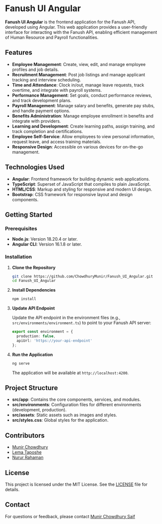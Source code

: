 # Fanush UI Angular

**Fanush UI Angular** is the frontend application for the Fanush API, developed using Angular. This web application provides a user-friendly interface for interacting with the Fanush API, enabling efficient management of Human Resource and Payroll functionalities.

## Features

- **Employee Management**: Create, view, edit, and manage employee profiles and job details.
- **Recruitment Management**: Post job listings and manage applicant tracking and interview scheduling.
- **Time and Attendance**: Clock in/out, manage leave requests, track overtime, and integrate with payroll systems.
- **Performance Management**: Set goals, conduct performance reviews, and track development plans.
- **Payroll Management**: Manage salary and benefits, generate pay stubs, and handle payment options.
- **Benefits Administration**: Manage employee enrollment in benefits and integrate with providers.
- **Learning and Development**: Create learning paths, assign training, and track completion and certifications.
- **Employee Self-Service**: Allow employees to view personal information, request leave, and access training materials.
- **Responsive Design**: Accessible on various devices for on-the-go management.

## Technologies Used

- **Angular**: Frontend framework for building dynamic web applications.
- **TypeScript**: Superset of JavaScript that compiles to plain JavaScript.
- **HTML/CSS**: Markup and styling for responsive and modern UI design.
- **Bootstrap**: CSS framework for responsive layout and design components.

## Getting Started

### Prerequisites

- **Node.js**: Version 18.20.4 or later.
- **Angular CLI**: Version 16.1.8 or later.

### Installation

1. **Clone the Repository**

   ```bash
   git clone https://github.com/ChowdhuryMunir/Fanush_UI_Angular.git
   cd Fanush_UI_Angular
   ```

2. **Install Dependencies**

   ```bash
   npm install
   ```

3. **Update API Endpoint**

   Update the API endpoint in the environment files (e.g., `src/environments/environment.ts`) to point to your Fanush API server:

   ```typescript
   export const environment = {
     production: false,
     apiUrl: 'https://your-api-endpoint'
   };
   ```

4. **Run the Application**

   ```bash
   ng serve
   ```

   The application will be available at `http://localhost:4200`.

## Project Structure

- **src/app**: Contains the core components, services, and modules.
- **src/environments**: Configuration files for different environments (development, production).
- **src/assets**: Static assets such as images and styles.
- **src/styles.css**: Global styles for the application.

## Contributors

- [Munir Chowdhury](https://github.com/ChowdhuryMunir)
- [Lema Taposhe](https://github.com/LemaTaposhe)
- [Nurur Rahaman](https://github.com/NururRahaman)

## License

This project is licensed under the MIT License. See the [LICENSE](LICENSE) file for details.

## Contact

For questions or feedback, please contact  [Munir Chowdhury Saif](https://github.com/ChowdhuryMunir)
